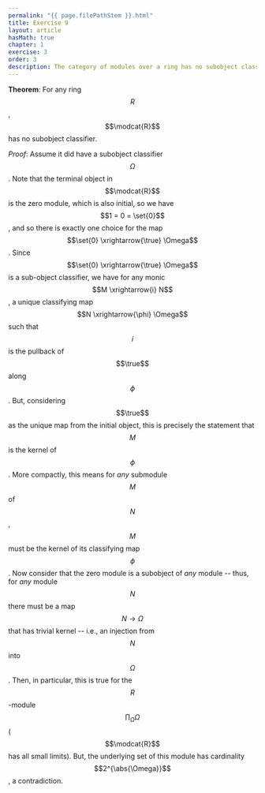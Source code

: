 ```yaml
---
permalink: "{{ page.filePathStem }}.html"
title: Exercise 9
layout: article
hasMath: true
chapter: 1
exercise: 3
order: 3
description: The category of modules over a ring has no subobject classifier
---
```



**Theorem**:
For any ring $$R$$, $$\modcat{R}$$ has no subobject classifier.


*Proof*:
Assume it did have a subobject classifier $$\Omega$$.
Note that the terminal object in $$\modcat{R}$$ is the zero module, which is also initial, so we have $$1 = 0 = \set{0}$$, and so there is exactly one choice for the map $$\set{0} \xrightarrow{\true} \Omega$$.
Since $$\set{0} \xrightarrow{\true} \Omega$$ is a sub-object classifier, we have for any monic $$M \xrightarrow{i} N$$, a unique classifying map $$N \xrightarrow{\phi} \Omega$$ such that $$i$$ is the pullback of $$\true$$ along $$\phi$$.
But, considering $$\true$$ as the unique map from the initial object, this is precisely the statement that $$M$$ is the kernel of $$\phi$$.
More compactly, this means for *any* submodule $$M$$ of $$N$$, $$M$$ must be the kernel of its classifying map $$\phi$$.
Now consider that the zero module is a subobject of *any* module -- thus, for *any* module $$N$$ there must be a map $$N \rightarrow \Omega$$ that has trivial kernel -- i.e., an injection from $$N$$ into $$\Omega$$.
Then, in particular, this is true for the $$R$$-module $$\prod_{\Omega} \Omega$$ ($$\modcat{R}$$ has all small limits).
But, the underlying set of this module has cardinality $$2^{\abs{\Omega}}$$, a contradiction.
